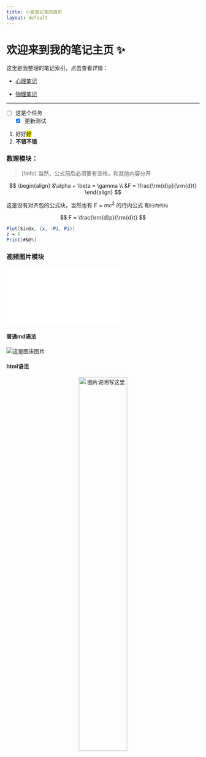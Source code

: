 ```yaml
---
title: 小蓝笔记本的首页
layout: default
---
```



# 欢迎来到我的笔记主页 ✨

这里是我整理的笔记索引，点击查看详情：

- [心理笔记](/MyNote/笔记库/心理笔记)

<ul>
  <li><a href="/MyNote/笔记库/物理笔记">物理笔记</a></li>
</ul>

---

- [ ] 这是个任务
  - [x] 更新测试

1. 好好<mark>好</mark>
  1. **不错不错**


### 数理模块：
> [!info]
> 当然，公式前后必须要有空格，和其他内容分开


$$
\begin{align}
&\alpha + \beta  = \gamma \\
&F = \frac{\rm{d}p}{\rm{d}t}
\end{align}
$$


这是没有对齐包的公式块，当然也有 $E = mc^2$ 的行内公式 和`行内代码`

$$
F = \frac{\rm{d}p}{\rm{d}t}
$$



```mathematica
Plot[Sin@x, {x, -Pi, Pi}]
z = 6
Print[#&@%]
```

### 视频图片模块 
<iframe src="//player.bilibili.com/player.html?isOutside=true&aid=114517585499416&bvid=BV1B3E4zvEhA&cid=29991898241&p=1" scrolling="no" border="0" frameborder="no" framespacing="0" allowfullscreen="true"></iframe>

#### 普通md语法
![这是图床图片](https://pica.zhimg.com/v2-29c64bd652a59a28a8c98952cb25c752_r.jpg)


#### html语法
<center class ='img'>
<img title="图片说明写这里" src="https://pica.zhimg.com/v2-29c64bd652a59a28a8c98952cb25c752_r.jpg" width="50%">
</center>
